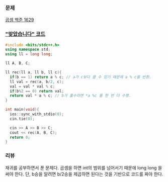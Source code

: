 ### 문제 

[곱셈 백준 1629](https://www.acmicpc.net/problem/1629)



### ["맞았습니다" 코드](http://boj.kr/9c320eecca4b4958bd54977f83371a36) 

```c++
#include <bits/stdc++.h>
using namespace std;
using ll = long long;

ll A, B, C;

ll rec(ll a, ll b, ll c){
  if(b == 1) return a % c; // a가 c보다 클 수 있기 때문에 a % c를 반환.
  ll val = rec(a, b/2, c);
  val = val * val % c;
  if(b%2 == 0) return val; 
  return val * a % c; // b가 홀수라면 *a %c 를 한 번 더 수행. 
}

int main(void){
  ios::sync_with_stdio(0);
  cin.tie(0);

  cin >> A >> B >> C;
  cout << rec(A, B, C);
  return 0;
}
```


### 리뷰

재귀를 공부하면서 푼 문제다. 
곱셈을 하면 int의 범위를 넘어서기 때문에 long long 을 써야 한다. 
단, b승을 알려면 b/2승을 제곱하면 된다는 것을 기반으로 코드를 짜야 한다. 
